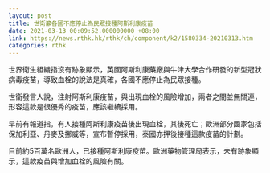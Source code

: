 ```yaml
---
layout: post
title: 世衛籲各國不應停止為民眾接種阿斯利康疫苗
date: 2021-03-13 00:09:52.000000000 +08:00
link: https://news.rthk.hk/rthk/ch/component/k2/1580334-20210313.htm
categories: rthk
---
```


世界衛生組織指沒有跡象顯示，英國阿斯利康藥廠與牛津大學合作研發的新型冠狀病毒疫苗，導致血栓的說法是真確，各國不應停止為民眾接種。

世衛發言人說，注射阿斯利康疫苗，與出現血栓的風險增加，兩者之間並無關連，形容這款是很優秀的疫苗，應該繼續採用。

早前有報道指，有人接種阿斯利康疫苗後出現血栓，其後死亡；歐洲部分國家包括保加利亞、丹麥及挪威等，宣布暫停採用，泰國亦押後接種這款疫苗的計劃。

目前約5百萬名歐洲人，已接種阿斯利康疫苗。歐洲藥物管理局表示，未有跡象顯示，這款疫苗與增加血栓的風險有關。
